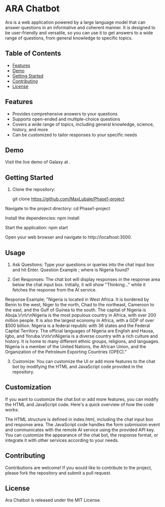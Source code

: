 # ARA Chatbot

Ara is a web application powered by a large language model that can answer questions in an informative and coherent manner. It is designed to be user-friendly and versatile, so you can use it to get answers to a wide range of questions, from general knowledge to specific topics.

## Table of Contents

- [Features](#features)
- [Demo](#demo)
- [Getting Started](#getting-started)
- [Contributing](#contributing)
- [License](#license)

## Features

- Provides comprehensive answers to your questions
- Supports open-ended and multiple-choice questions
- Covers a wide range of topics, including general knowledge, science, history, and more
- Can be customized to tailor responses to your specific needs

## Demo

Visit the live demo of Galaxy at [](https://galaxy-demo.com).

## Getting Started

1. Clone the repository:

   git clone https://github.com/MaxLubale/Phase1-project

 Navigate to the project directory:
   cd Phase1-project

Install the dependencies:
  npm install

Start the application:
  npm start

Open your web browser and navigate to http://localhost:3000.


## Usage

1. Ask Questions: Type your questions or queries into the chat input box and hit Enter.
  Question Example ; where is Nigeria found?

2. Get Responses: The chat bot will display responses in the response area below the chat input box. Initially, it will show "Thinking..." while it fetches the response from the AI service.

Response Example; "Nigeria is located in West Africa. It is bordered by Benin to the west, Niger to the north, Chad to the northeast, Cameroon to the east, and the Gulf of Guinea to the south. The capital of Nigeria is Abuja.\r\n\r\nNigeria is the most populous country in Africa, with over 200 million people. It is also the largest economy in Africa, with a GDP of over $500 billion. Nigeria is a federal republic with 36 states and the Federal Capital Territory. The official languages of Nigeria are English and Hausa, Igbo, and Yoruba.\r\n\r\nNigeria is a diverse country with a rich culture and history. It is home to many different ethnic groups, religions, and languages. Nigeria is a member of the United Nations, the African Union, and the Organization of the Petroleum Exporting Countries (OPEC)."


3. Customize: You can customize the UI or add more features to the chat bot by modifying the HTML and JavaScript code provided in the repository.

## Customization
If you want to customize the chat bot or add more features, you can modify the HTML and JavaScript code. Here's a quick overview of how the code works:

The HTML structure is defined in index.html, including the chat input box and response area.
The JavaScript code handles the form submission event and communicates with the remote AI service using the provided API key.
You can customize the appearance of the chat bot, the response format, or integrate it with other services according to your needs.

## Contributing
Contributions are welcome! If you would like to contribute to the project, please fork the repository and submit a pull request.

## License
Ara Chatbot is released under the MIT License.